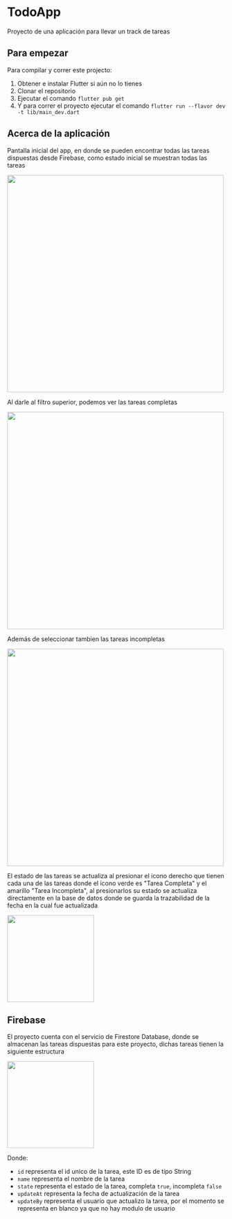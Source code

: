 # TodoApp

Proyecto de una aplicación para llevar un track de tareas 

## Para empezar

Para compilar y correr este projecto:
  1. Obtener e instalar Flutter si aún no lo tienes
  2. Clonar el repositorio
  3. Ejecutar el comando `flutter pub get`
  4. Y para correr el proyecto ejecutar el comando `flutter run --flavor dev -t lib/main_dev.dart`

## Acerca de la aplicación

Pantalla inicial del app, en donde se pueden encontrar todas las tareas dispuestas desde Firebase, como estado inicial se muestran todas las tareas

<img src= "https://i.postimg.cc/0yBV8VFj/Screenshot-1697125676.png" height ="500">

Al darle al filtro superior, podemos ver las tareas completas 

<img src= "https://i.postimg.cc/d1H1XTDb/Screenshot-1697125680.png" height ="500">

Además de seleccionar tambien las tareas incompletas

<img src= "https://i.postimg.cc/4dNyB14v/Screenshot-1697125678.png" height ="500">

El estado de las tareas se actualiza al presionar el icono derecho que tienen cada una de las tareas donde el ícono verde es "Tarea Completa" y el amarillo "Tarea Incompleta", al presionarlos su estado se actualiza directamente en la base de datos donde se guarda la trazabilidad de la fecha en la cual fue actualizada

<img src= "https://i.postimg.cc/sXQXkgS1/imagen-2023-10-12-105712135.png" width ="200">

## Firebase

El proyecto cuenta con el servicio de Firestore Database, donde se almacenan las tareas dispuestas para este proyecto, dichas tareas tienen la siguiente estructura

<img src= "https://i.postimg.cc/QtkPxpcz/imagen-2023-10-12-110108674.png" width ="200">

Donde:
 - `id` representa el id unico de la tarea, este ID es de tipo String
 - `name` representa el nombre de la tarea
 - `state` representa el estado de la tarea, completa `true`, incompleta `false`
 - `updateAt` representa la fecha de actualización de la tarea
 - `updateBy` representa el usuario que actualizo la tarea, por el momento se representa en blanco ya que no hay modulo de usuario

